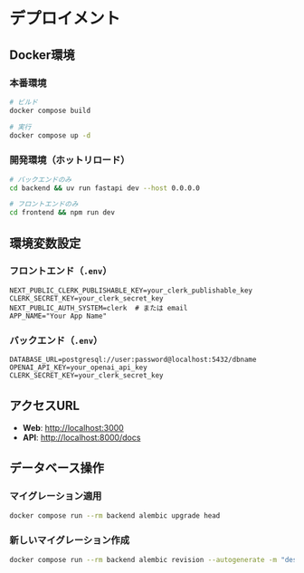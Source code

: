 # デプロイメント

## Docker環境

### 本番環境
```bash
# ビルド
docker compose build

# 実行
docker compose up -d
```

### 開発環境（ホットリロード）
```bash
# バックエンドのみ
cd backend && uv run fastapi dev --host 0.0.0.0

# フロントエンドのみ
cd frontend && npm run dev
```

## 環境変数設定

### フロントエンド（`.env`）
```env
NEXT_PUBLIC_CLERK_PUBLISHABLE_KEY=your_clerk_publishable_key
CLERK_SECRET_KEY=your_clerk_secret_key
NEXT_PUBLIC_AUTH_SYSTEM=clerk  # または email
APP_NAME="Your App Name"
```

### バックエンド（`.env`）
```env
DATABASE_URL=postgresql://user:password@localhost:5432/dbname
OPENAI_API_KEY=your_openai_api_key
CLERK_SECRET_KEY=your_clerk_secret_key
```

## アクセスURL

- **Web**: [http://localhost:3000](http://localhost:3000)
- **API**: [http://localhost:8000/docs](http://localhost:8000/docs)

## データベース操作

### マイグレーション適用
```bash
docker compose run --rm backend alembic upgrade head
```

### 新しいマイグレーション作成
```bash
docker compose run --rm backend alembic revision --autogenerate -m "description"
```